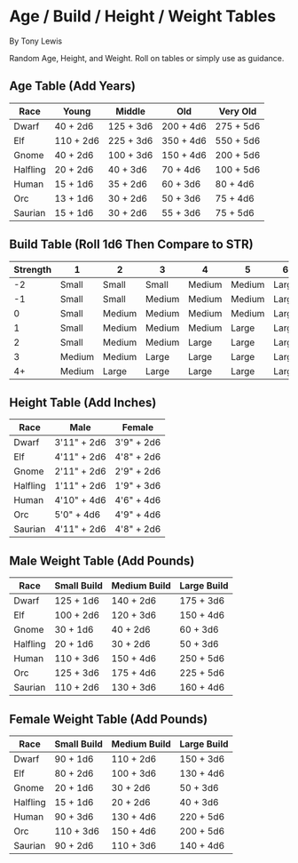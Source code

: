 # Age / Build / Height / Weight Tables
By Tony Lewis

Random Age, Height, and Weight. Roll on tables or simply use as guidance.

## Age Table (Add Years)

Race | Young | Middle | Old | Very Old
---- | ----- | ------ | --- | --------
Dwarf | 40 + 2d6 | 125 + 3d6 | 200 + 4d6 | 275 + 5d6
Elf | 110 + 2d6 | 225 + 3d6 | 350 + 4d6 | 550 + 5d6
Gnome | 40 + 2d6 | 100 + 3d6 | 150 + 4d6 | 200 + 5d6
Halfling | 20 + 2d6 | 40 + 3d6 | 70 + 4d6 | 100 + 5d6
Human | 15 + 1d6 | 35 + 2d6 | 60 + 3d6 | 80 + 4d6
Orc | 13 + 1d6 | 30 + 2d6 | 50 + 3d6 | 75 + 4d6
Saurian | 15 + 1d6 | 30 + 2d6 | 55 + 3d6 | 75 + 5d6

## Build Table (Roll 1d6 Then Compare to STR)

Strength | 1 | 2 | 3 | 4 | 5 | 6
-------- | - | - | - | - | - | -
-2 | Small | Small | Small | Medium | Medium | Large
-1 | Small | Small | Medium | Medium | Medium | Large
0 | Small | Medium | Medium | Medium | Medium | Large
1 | Small | Medium | Medium | Medium | Large | Large
2 | Small | Medium | Medium | Large | Large | Large
3 | Medium | Medium | Large | Large | Large | Large
4+ | Medium | Large | Large | Large | Large | Large

## Height Table (Add Inches)

Race | Male | Female
---- | ---- | ------
Dwarf | 3'11" + 2d6 | 3'9" + 2d6
Elf | 4'11" + 2d6 | 4'8" + 2d6
Gnome | 2'11" + 2d6 | 2'9" + 2d6
Halfling | 1'11" + 2d6 | 1'9" + 3d6
Human | 4'10" + 4d6 | 4'6" + 4d6
Orc | 5'0" + 4d6 | 4'9" + 4d6
Saurian | 4'11" + 2d6 | 4'8" + 2d6

## Male Weight Table (Add Pounds)

Race | Small Build | Medium Build | Large Build
---- | ----------- | ------------ | -----------
Dwarf | 125 + 1d6 | 140 + 2d6 | 175 + 3d6
Elf | 100 + 2d6 | 120 + 3d6 | 150 + 4d6
Gnome | 30 + 1d6 | 40 + 2d6 | 60 + 3d6
Halfling | 20 + 1d6 | 30 + 2d6 | 50 + 3d6
Human | 110 + 3d6 | 150 + 4d6 | 250 + 5d6
Orc | 125 + 3d6 | 175 + 4d6 | 225 + 5d6
Saurian | 110 + 2d6 | 130 + 3d6 | 160 + 4d6

## Female Weight Table (Add Pounds)

Race | Small Build | Medium Build | Large Build
---- | ----------- | ------------ | -----------
Dwarf | 90 + 1d6 | 110 + 2d6 | 150 + 3d6
Elf | 80 + 2d6 | 100 + 3d6 | 130 + 4d6
Gnome | 20 + 1d6 | 30 + 2d6 | 50 + 3d6
Halfling | 15 + 1d6 | 20 + 2d6 | 40 + 3d6
Human | 90 + 3d6 | 130 + 4d6 | 220 + 5d6
Orc | 110 + 3d6 | 150 + 4d6 | 200 + 5d6
Saurian | 90 + 2d6 | 110 + 3d6 | 140 + 4d6
